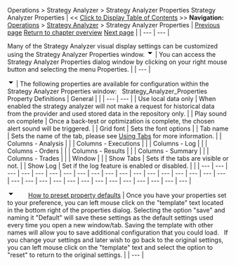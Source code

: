 ﻿
Operations > Strategy Analyzer > Strategy Analyzer Properties
Strategy Analyzer Properties
| << [Click to Display Table of Contents](strategyanalyzer_properties.md) >> **Navigation:**     [Operations](operations.md) > [Strategy Analyzer](strategy_analyzer.md) > Strategy Analyzer Properties | [Previous page](saving_strategy_parameter_temp.md) [Return to chapter overview](strategy_analyzer.md) [Next page](strategyanalyzer_properties_2.md) |
| --- | --- |

Many of the Strategy Analyzer visual display settings can be customized using the Strategy Analyzer Properties window.
![tog_minus](tog_minus.gif)
| You can access the Strategy Analyzer Properties dialog window by clicking on your right mouse button and selecting the menu Properties. |
| --- |

![tog_minus](tog_minus.gif)
| The following properties are available for configuration within the Strategy Analyzer Properties window:   Strategy_Analyzer_Properties   Property Definitions   | General |  | | --- | --- | | Use local data only | When enabled the strategy analyzer will not make a request for historical data from the provider and used stored data in the repository only. | | Play sound on complete | Once a back-test or optimization is complete, the chosen alert sound will be triggered. | | Grid font | Sets the font options | | Tab name | Sets the name of the tab, please see [Using Tabs](using_tabs.md) for more information. | | Columns - Analysis |  | | Columns - Executions |  | | Columns - Log |  | | Columns - Orders |  | | Columns - Results |  | | Columns - Summary |  | | Columns - Trades |  | | Window |  | | Show Tabs | Sets if the tabs are visible or not. | | Show Log | Set if the log feature is enabled or disabled. | |
| --- | --- | --- | --- | --- | --- | --- | --- | --- | --- | --- | --- | --- | --- | --- | --- | --- | --- | --- | --- | --- | --- | --- | --- | --- | --- | --- | --- | --- | --- | --- |

![tog_minus](tog_minus.gif)        [How to preset property defaults](javascript:HMToggle('toggle','HowToPresetPropertyDefaults','HowToPresetPropertyDefaults_ICON'))
| Once you have your properties set to your preference, you can left mouse click on the "template" text located in the bottom right of the properties dialog. Selecting the option "save" and naming it "Default" will save these settings as the default settings used every time you open a new window/tab. Saving the template with other names will allow you to save additional configuration that you could load.   If you change your settings and later wish to go back to the original settings, you can left mouse click on the "template" text and select the option to "reset" to return to the original settings. |
| --- |

